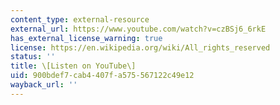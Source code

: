 ```yaml
---
content_type: external-resource
external_url: https://www.youtube.com/watch?v=czBSj6_6rkE
has_external_license_warning: true
license: https://en.wikipedia.org/wiki/All_rights_reserved
status: ''
title: \[Listen on YouTube\]
uid: 900bdef7-cab4-407f-a575-567122c49e12
wayback_url: ''
---
```

